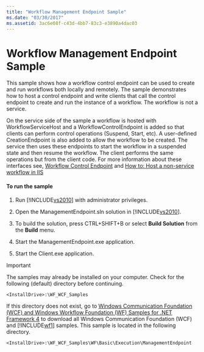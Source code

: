 ```yaml
---
title: "Workflow Management Endpoint Sample"
ms.date: "03/30/2017"
ms.assetid: 3ac6e08f-c43d-4bb7-83c3-e3890a4dac03
---
```

# Workflow Management Endpoint Sample
This sample shows how a workflow control endpoint can be used to create and run workflows both locally and remotely. The sample demonstrates how to host a control endpoint and write clients that call the control endpoint to create and run the instance of a workflow. The workflow is not a service.  
  
 On the service side of the sample a workflow is hosted with WorkflowServiceHost and a WorkflowControlEndpoint is added so that clients can perform control operations (Suspend, Start, etc). A user-defined CreationEndpoint is also added to allow the workflow to be created. The service then uses these endpoints to start the workflow in a suspended state and then resume the workflow. The client performs the same operations but from the client code. For more information about these interfaces see, [Workflow Control Endpoint](../../../../docs/framework/wcf/feature-details/workflow-control-endpoint.md) and [How to: Host a non-service workflow in IIS](../../../../docs/framework/wcf/feature-details/how-to-host-a-non-service-workflow-in-iis.md)  
  
#### To run the sample  
  
1. Run [!INCLUDE[vs2010](../../../../includes/vs2010-md.md)] with administrator privileges.  
  
2. Open the ManagementEndpoint.sln solution in [!INCLUDE[vs2010](../../../../includes/vs2010-md.md)].  
  
3. To build the solution, press CTRL+SHIFT+B or select **Build Solution** from the **Build** menu.  
  
4. Start the ManagementEndpoint.exe application.  
  
5. Start the Client.exe application.  
  
> [!IMPORTANT]
>  The samples may already be installed on your computer. Check for the following (default) directory before continuing.  
> 
>  `<InstallDrive>:\WF_WCF_Samples`  
> 
>  If this directory does not exist, go to [Windows Communication Foundation (WCF) and Windows Workflow Foundation (WF) Samples for .NET Framework 4](http://go.microsoft.com/fwlink/?LinkId=150780) to download all Windows Communication Foundation (WCF) and [!INCLUDE[wf1](../../../../includes/wf1-md.md)] samples. This sample is located in the following directory.  
> 
>  `<InstallDrive>:\WF_WCF_Samples\WF\Basic\Execution\ManagementEndpoint`